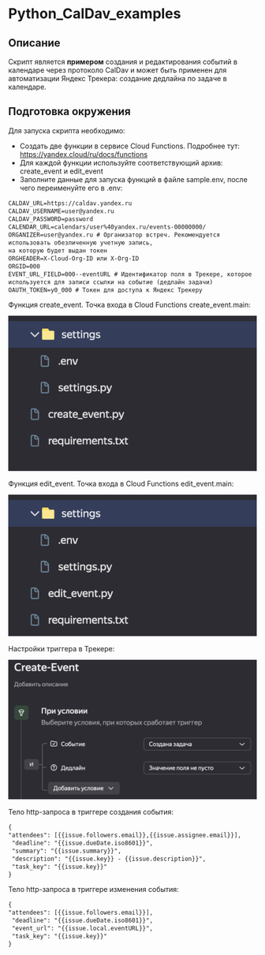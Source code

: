 # Python_CalDav_examples

## Описание

Скрипт является **примером** создания и редактирования событий в календаре через протоколо CalDav и может быть применен для автоматизации Яндекс Трекера:
создание дедлайна по задаче в календаре.

## Подготовка окружения

Для запуска скрипта необходимо:

- Создать две функции в сервисе Cloud Functions. Подробнее тут: https://yandex.cloud/ru/docs/functions
- Для каждой функции используйте соответствующий архив: create_event и edit_event
- Заполните данные для запуска функций в файле sample.env, после чего переименуйте его в .env:

```
CALDAV_URL=https://caldav.yandex.ru
CALDAV_USERNAME=user@yandex.ru
CALDAV_PASSWORD=password
CALENDAR_URL=calendars/user%40yandex.ru/events-00000000/
ORGANIZER=user@yandex.ru # Организатор встреч. Рекомендуется использовать обезличенную учетную запись,
на которую будет выдан токен
ORGHEADER=X-Cloud-Org-ID или X-Org-ID
ORGID=000
EVENT_URL_FIELD=000--eventURL # Идентификатор поля в Трекере, которое используется для записи ссылки на событие (дедлайн задачи)
OAUTH_TOKEN=y0_000 # Токен для доступа к Яндекс Трекеру
```
Функция create_event. Точка входа в Cloud Functions create_event.main:

![alt text](image.png)

Функция edit_event. Точка входа в Cloud Functions edit_event.main:

![alt text](image-1.png)

Настройки триггера в Трекере:

![alt text](image-2.png)

Тело http-запроса в триггере создания события:
```
{
"attendees": [{{issue.followers.email}},{{issue.assignee.email}}],
 "deadline": "{{issue.dueDate.iso8601}}",
 "summary": "{{issue.summary}}",
 "description": "{{issue.key}} - {{issue.description}}",
 "task_key": "{{issue.key}}"
}
```

Тело http-запроса в триггере изменения события:
```
{
"attendees": [{{issue.followers.email}}],
 "deadline": "{{issue.dueDate.iso8601}}",
 "event_url": "{{issue.local.eventURL}}",
 "task_key": "{{issue.key}}"
}
```
